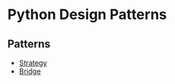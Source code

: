# Python Design Patterns


## Patterns

- [Strategy](./patterns/behavioural/strategy/README.md)
- [Bridge](./patterns/structural/bridge/README.md)
